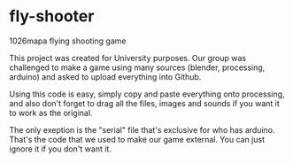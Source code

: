 # fly-shooter
1026mapa flying shooting game

This project was created for University purposes. Our group was challenged to make a game using many sources (blender,
processing, arduino) and asked to upload everything into Github.

Using this code is easy, simply copy and paste everything onto processing, and also don't forget to drag all the files, images
and sounds if you want it to work as the original.

The only exeption is the "serial" file that's exclusive for who has arduino. That's the code that we used to make our game 
external. You can just ignore it if you don't want it.



